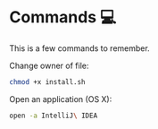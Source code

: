 # Commands 💻

This is a few commands to remember.

Change owner of file:

```bash
chmod +x install.sh
```

Open an application (OS X):

````bash
open -a IntelliJ\ IDEA
````
